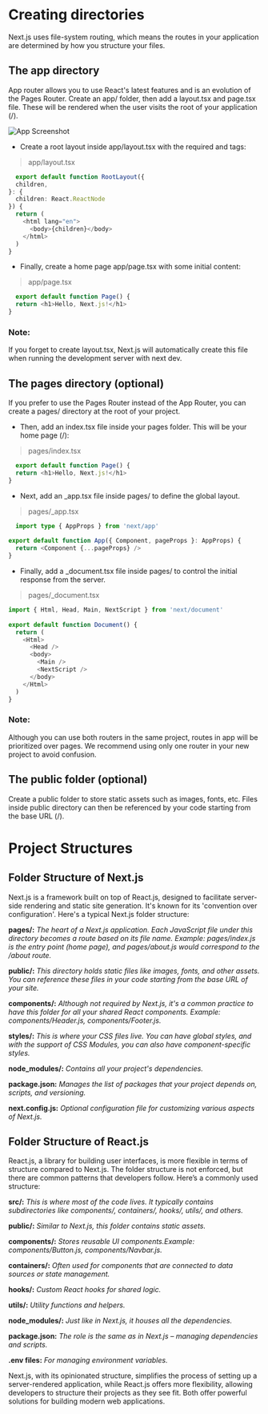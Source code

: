 # Creating directories
Next.js uses file-system routing, which means the routes in your application are determined by how you structure your files.

## The app directory
App router allows you to use React's latest features and is an evolution of the Pages Router.
Create an app/ folder, then add a layout.tsx and page.tsx file. These will be rendered when the user visits the root of your application (/).

![App Screenshot](https://nextjs.org/_next/image?url=%2Fdocs%2Fdark%2Fapp-getting-started.png&w=1920&q=75&dpl=dpl_E8WJxq5FBaMW27AJwimbfp1c4j61)

* Create a root layout inside app/layout.tsx with the required <html> and <body> tags:

> app/layout.tsx
```typescript
  export default function RootLayout({
  children,
}: {
  children: React.ReactNode
}) {
  return (
    <html lang="en">
      <body>{children}</body>
    </html>
  )
}
```

* Finally, create a home page app/page.tsx with some initial content:

> app/page.tsx
```typescript
  export default function Page() {
  return <h1>Hello, Next.js!</h1>
}
```
### Note:
If you forget to create layout.tsx, Next.js will automatically create this file when running the development server with next dev.

## The pages directory (optional)
If you prefer to use the Pages Router instead of the App Router, you can create a pages/ directory at the root of your project.

* Then, add an index.tsx file inside your pages folder. This will be your home page (/):

> pages/index.tsx
```typescript
  export default function Page() {
  return <h1>Hello, Next.js!</h1>
}
```

* Next, add an _app.tsx file inside pages/ to define the global layout.

> pages/_app.tsx
```typescript
  import type { AppProps } from 'next/app'
 
export default function App({ Component, pageProps }: AppProps) {
  return <Component {...pageProps} />
}
```

* Finally, add a _document.tsx file inside pages/ to control the initial response from the server.

> pages/_document.tsx
```typescript
import { Html, Head, Main, NextScript } from 'next/document'
 
export default function Document() {
  return (
    <Html>
      <Head />
      <body>
        <Main />
        <NextScript />
      </body>
    </Html>
  )
}
```
### Note:
Although you can use both routers in the same project, routes in app will be prioritized over pages. We recommend using only one router in your new project to avoid confusion.

## The public folder (optional)
Create a public folder to store static assets such as images, fonts, etc. Files inside public directory can then be referenced by your code starting from the base URL (/).

# Project Structures
## Folder Structure of Next.js

Next.js is a framework built on top of React.js, designed to facilitate server-side rendering and static site generation. It's known for its 'convention over configuration'. Here's a typical Next.js folder structure:

**pages/:**  *The heart of a Next.js application. Each JavaScript file under this directory becomes a route based on its file name. Example: pages/index.js is the entry point (home page), and pages/about.js would correspond to the /about route.*

**public/:**  *This directory holds static files like images, fonts, and other assets. You can reference these files in your code starting from the base URL of your site.*

**components/:**  *Although not required by Next.js, it's a common practice to have this folder for all your shared React components. Example: components/Header.js, components/Footer.js.*

**styles/:**  *This is where your CSS files live. You can have global styles, and with the support of CSS Modules, you can also have component-specific styles.*

**node_modules/:**  *Contains all your project's dependencies.*

**package.json:**  *Manages the list of packages that your project depends on, scripts, and versioning.*

**next.config.js:**  *Optional configuration file for customizing various aspects of Next.js.*


## Folder Structure of React.js

React.js, a library for building user interfaces, is more flexible in terms of structure compared to Next.js. The folder structure is not enforced, but there are common patterns that developers follow. Here’s a commonly used structure:

**src/:**  *This is where most of the code lives. It typically contains subdirectories like components/, containers/, hooks/, utils/, and others.*

**public/:**  *Similar to Next.js, this folder contains static assets.*

**components/:**  *Stores reusable UI components.Example: components/Button.js, components/Navbar.js.*

**containers/:**  *Often used for components that are connected to data sources or state management.*

**hooks/:**  *Custom React hooks for shared logic.*

**utils/:**  *Utility functions and helpers.*

**node_modules/:**  *Just like in Next.js, it houses all the dependencies.*

**package.json:**  *The role is the same as in Next.js – managing dependencies and scripts.*

**.env files:**  *For managing environment variables.*

Next.js, with its opinionated structure, simplifies the process of setting up a server-rendered application, while React.js offers more flexibility, allowing developers to structure their projects as they see fit. Both offer powerful solutions for building modern web applications.

